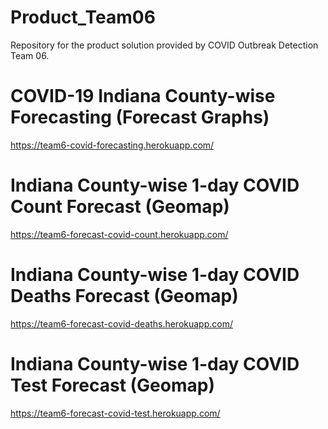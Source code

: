 # Product_Team06
Repository for the product solution provided by COVID Outbreak Detection Team 06.


# COVID-19 Indiana County-wise Forecasting (Forecast Graphs)
https://team6-covid-forecasting.herokuapp.com/


# Indiana County-wise 1-day COVID Count Forecast (Geomap)
https://team6-forecast-covid-count.herokuapp.com/

# Indiana County-wise 1-day COVID Deaths Forecast (Geomap)
https://team6-forecast-covid-deaths.herokuapp.com/

# Indiana County-wise 1-day COVID Test Forecast (Geomap)
https://team6-forecast-covid-test.herokuapp.com/
